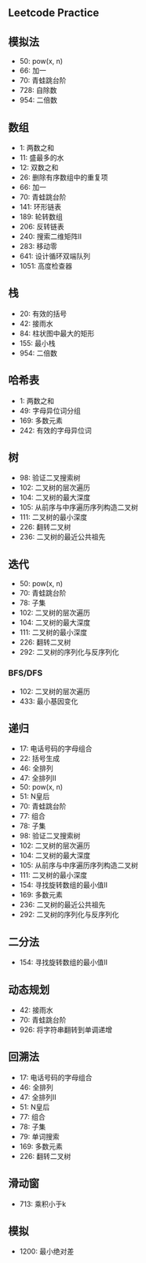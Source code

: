 ## Leetcode Practice


## 模拟法
* 50: pow(x, n)
* 66: 加一
* 70: 青蛙跳台阶
* 728: 自除数
* 954: 二倍数

## 数组
* 1: 两数之和
* 11: 盛最多的水
* 12: 双数之和
* 26: 删除有序数组中的重复项
* 66: 加一
* 70: 青蛙跳台阶
* 141: 环形链表
* 189: 轮转数组
* 206: 反转链表
* 240: 搜索二维矩阵II
* 283: 移动零
* 641: 设计循环双端队列
* 1051: 高度检查器

## 栈
* 20: 有效的括号
* 42: 接雨水
* 84: 柱状图中最大的矩形
* 155: 最小栈
* 954: 二倍数

## 哈希表
* 1: 两数之和
* 49: 字母异位词分组
* 169: 多数元素
* 242: 有效的字母异位词


## 树
* 98: 验证二叉搜索树
* 102: 二叉树的层次遍历
* 104: 二叉树的最大深度
* 105: 从前序与中序遍历序列构造二叉树
* 111: 二叉树的最小深度
* 226: 翻转二叉树
* 236: 二叉树的最近公共祖先

## 迭代
* 50: pow(x, n)
* 70: 青蛙跳台阶
* 78: 子集
* 102: 二叉树的层次遍历
* 104: 二叉树的最大深度
* 111: 二叉树的最小深度
* 226: 翻转二叉树
* 292: 二叉树的序列化与反序列化

### BFS/DFS
* 102: 二叉树的层次遍历
* 433: 最小基因变化

## 递归
* 17: 电话号码的字母组合
* 22: 括号生成
* 46: 全排列
* 47: 全排列II
* 50: pow(x, n)
* 51: N皇后
* 70: 青蛙跳台阶
* 77: 组合
* 78: 子集
* 98: 验证二叉搜索树
* 102: 二叉树的层次遍历
* 104: 二叉树的最大深度
* 105: 从前序与中序遍历序列构造二叉树
* 111: 二叉树的最小深度
* 154: 寻找旋转数组的最小值II
* 169: 多数元素
* 236: 二叉树的最近公共祖先
* 292: 二叉树的序列化与反序列化

## 二分法
* 154: 寻找旋转数组的最小值II


## 动态规划
* 42: 接雨水
* 70: 青蛙跳台阶
* 926: 将字符串翻转到单调递增


## 回溯法
* 17: 电话号码的字母组合
* 46: 全排列
* 47: 全排列II
* 51: N皇后
* 77: 组合
* 78: 子集
* 79: 单词搜索
* 169: 多数元素
* 226: 翻转二叉树


## 滑动窗
* 713: 乘积小于k


## 模拟
* 1200: 最小绝对差
